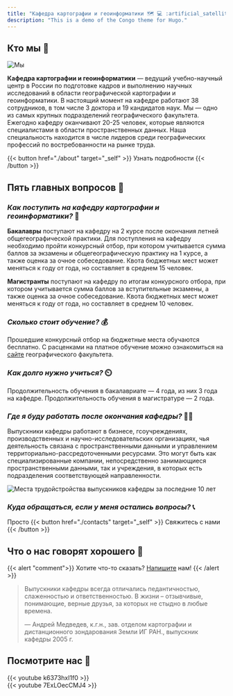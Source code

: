 ```yaml
---
title: "Кафедра картографии и геоинформатики 🗺️ 💻 :artificial_satellite:"
description: "This is a demo of the Congo theme for Hugo."
---
```


## Кто мы :wave:

![Мы](img/pop4.jpg)

__Кафедра картографии и геоинформатики__ — ведущий учебно-научный центр в России по подготовке кадров и выполнению научных исследований в области географической картографии и геоинформатики. В настоящий момент на кафедре работают 38 сотрудников, в том числе 3 доктора и 19 кандидатов наук. Мы — одно из самых крупных подразделений географического факультета. Ежегодно кафедру оканчивают 20-25 человек, которые являются специалистами в области пространственных данных. Наша специальность находится в числе лидеров среди географических профессий по востребованности на рынке труда.

{{< button href="./about" target="_self" >}}
    Узнать подробности
{{< /button >}}

## Пять главных вопросов 🤔

### _Как поступить на кафедру картографии и геоинформатики?_ 🏃 

__Бакалавры__ поступают на кафедру на 2 курсе после окончания летней общегеографической практики. Для поступления на кафедру необходимо пройти конкурсный отбор, при котором учитывается сумма баллов за экзамены и общегеографическую практику на 1 курсе, а также оценка за очное собеседование. Квота бюджетных мест может меняться к году от года, но составляет в среднем 15 человек. 

__Магистранты__ поступают на кафедру по итогам конкурсного отбора, при котором учитывается сумма баллов за вступительные экзамены, а также оценка за очное собеседование. Квота бюджетных мест может меняться к году от года, но составляет в среднем 10 человек.

### _Сколько стоит обучение?_ 💰

Прошедшие конкурсный отбор на бюджетные места обучаются бесплатно. С расценками на платное обучение можно ознакомиться на [сайте](http://www.geogr.msu.ru/education/vo/24_stoimost_obuchenia/) географического факультета.

### _Как долго нужно учиться?_ ⏲️

Продолжительность обучения в бакалавриате — 4 года, из них 3 года на кафедре. Продолжительность обучения в магистратуре — 2 года.

### _Где я буду работать после окончания кафедры?_ 👩‍🏭

Выпускники кафедры работают в бизнесе, гсоучреждениях, производственных и научно-исследовательских организациях, чья деятельность связана с пространственными данными и управлением территориально-рассредоточенными ресурсами. Это могут быть как специализированные компании, непосредственно занимающиеся пространственными данными, так и учреждения, в которых есть подразделения соответствующей направленности.

![Места трудойстройства выпускников кафедры за последние 10 лет](img/companies.png)

### _Куда обращаться, если у меня остались вопросы?_ 📞

Просто {{< button href="./contacts" target="_self" >}} Свяжитесь с нами {{< /button >}}


## Что о нас говорят хорошего 🤗

{{< alert "comment">}}
Хотите что-то сказать? [Напишите](carto@geogr.msu.ru) нам! 
{{< /alert >}}

> Выпускники кафедры всегда отличались педантичностью, слаженностью и ответственностью. В жизни – отзывчивые, понимающие, верные друзья, за которых не стыдно в любые времена.
> 
> — Андрей Медведев, к.г.н., зав. отделом картографии и дистанционного зондарования Земли ИГ РАН., выпускник кафедры 2005 г.

## Посмотрите нас 🎥

{{< youtube k6373hxI1f0 >}}
<br>
{{< youtube 7ExLOecCMJ4 >}}






